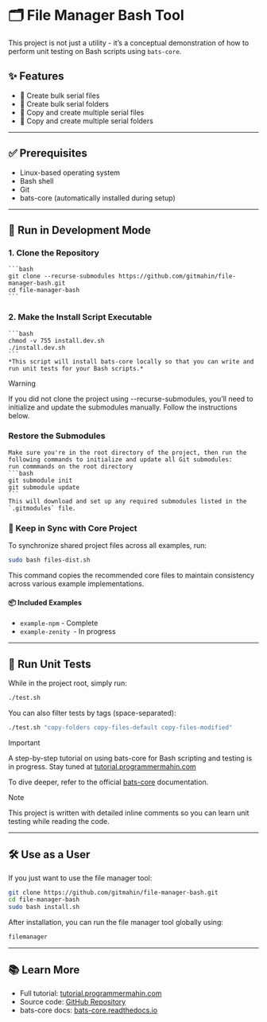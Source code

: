 # 🗂️ File Manager Bash Tool
This project is not just a utility - it’s a conceptual demonstration of how to perform unit testing on Bash scripts using `bats-core`.

## ✨ Features
- 📁 Create bulk serial files
- 📂 Create bulk serial folders
- 📝 Copy and create multiple serial files
- 🧾 Copy and create multiple serial folders

---

## ✅ Prerequisites
- Linux-based operating system
- Bash shell
- Git
- bats-core (automatically installed during setup)

---

## 🚀 Run in Development Mode
### 1. Clone the Repository
    ```bash
    git clone --recurse-submodules https://github.com/gitmahin/file-manager-bash.git
    cd file-manager-bash
    ```

### 2. Make the Install Script Executable
    ```bash
    chmod -v 755 install.dev.sh
    ./install.dev.sh
    ```
    *This script will install bats-core locally so that you can write and run unit tests for your Bash scripts.*


> [!WARNING]
> If you did not clone the project using --recurse-submodules, you’ll need to initialize and update the submodules manually. Follow the instructions below.
### Restore the Submodules
    Make sure you're in the root directory of the project, then run the following commands to initialize and update all Git submodules:
    run commmands on the root directory
    ```bash
    git submodule init
    git submodule update
    ```
    This will download and set up any required submodules listed in the `.gitmodules` file.


### 🔄 Keep in Sync with Core Project
To synchronize shared project files across all examples, run:
```bash
sudo bash files-dist.sh
```
This command copies the recommended core files to maintain consistency across various example implementations.

#### 📦 Included Examples
- `example-npm` - Complete
- `example-zenity `- In progress

---

## 🧪 Run Unit Tests
While in the project root, simply run:
```bash
./test.sh
```
You can also filter tests by tags (space-separated):
```bash
./test.sh "copy-folders copy-files-default copy-files-modified"
```

> [!IMPORTANT]
> A step-by-step tutorial on using bats-core for Bash scripting and testing is in progress. Stay tuned at [tutorial.programmermahin.com](https://tutorial.programmermahin.com/devops/linux-and-bash-scripting/get-started-with-bash)

To dive deeper, refer to the official [bats-core](https://bats-core.readthedocs.io/en/stable/#) documentation.

> [!NOTE]
> This project is written with detailed inline comments so you can learn unit testing while reading the code.

---

## 🛠 Use as a User
If you just want to use the file manager tool:
```bash
git clone https://github.com/gitmahin/file-manager-bash.git
cd file-manager-bash
sudo bash install.sh
```

After installation, you can run the file manager tool globally using:
```bash
filemanager
```
---

## 📚 Learn More
- Full tutorial: [tutorial.programmermahin.com](https://tutorial.programmermahin.com/devops/linux-and-bash-scripting/get-started-with-bash)
- Source code: [GitHub Repository](https://github.com/gitmahin/file-manager-bash.git)
- bats-core docs: [bats-core.readthedocs.io](https://bats-core.readthedocs.io/en/stable/#)